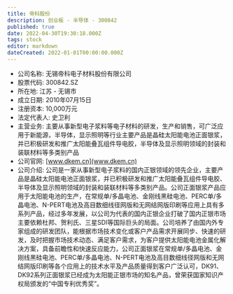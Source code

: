 ```yaml
---
title: 帝科股份
description: 创业板 - 半导体 - 300842
published: true
date: 2022-04-30T19:30:18.000Z
tags: stock
editor: markdown
dateCreated: 2022-01-01T00:00:00.000Z
---
```


- 公司名称: 无锡帝科电子材料股份有限公司
- 股票代码: 300842.SZ
- 所在地: 江苏 - 无锡市
- 成立日期: 2010年07月15日
- 注册资本: 10,000万元
- 法定代表人: 史卫利
- 主营业务: 主要从事新型电子浆料等电子材料的研发，生产和销售，可广泛应用于新能源，半导体，显示照明等行业主要产品是晶硅太阳能电池正面银浆，并已积极研发和推广太阳能叠瓦组件导电胶，半导体及显示照明领域的封装和装联材料等多类别产品
- 公司官网: [www.dkem.cn](www.dkem.cn)
- 公司介绍: 公司是一家从事新型电子浆料的国内正银领域的领先企业，主要产品是晶硅太阳能电池正面银浆，并已积极研发和推广太阳能叠瓦组件导电胶、半导体及显示照明领域的封装和装联材料等多类别产品。公司正面银浆产品应用于太阳能电池的生产，在常规单/多晶电池、金刚线黑硅电池、PERC单/多晶电池、N-PERT电池及高目数细线径网版和无网结网版印刷等应用上具有多系列产品，经过多年发展，以公司为代表的国内正银企业打破了国内正银市场主要依赖杜邦、贺利氏、三星SDI等国际巨头的局面。公司培养了由国内外专家组成的研发团队，能根据市场技术变化或客户产品需求开展同步、快速的研发，及时把握市场技术动态、满足客户需求，为客户提供太阳能电池金属化解决方案，具备前瞻性和快速反应能力，公司正面银浆在常规单/多晶电池、金刚线黑硅电池、PERC单/多晶电池、N-PERT电池及高目数细线径网版和无网结网版印刷等各个应用上的技术水平及产品质量得到客户广泛认可，DK91、DK92系列正面银浆已经成为太阳能正银市场的知名产品，曾荣获国家知识产权局颁发的“中国专利优秀奖”。


